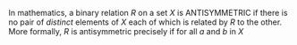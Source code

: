 In mathematics, a binary relation _R_ on a set _X_ is ANTISYMMETRIC if there is no pair of _distinct_ elements of _X_ each of which is related by _R_ to the other. More formally, _R_ is antisymmetric precisely if for all _a_ and _b_ in _X_
